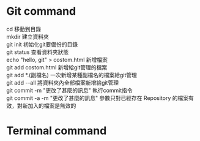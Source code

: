 # Git command

<html>
  <body>
    <div style="font-size=20px;">
      <div>cd 移動到目錄</div>
      <div>mkdir 建立資料夾</div>
      <div>git init 初始化git要備份的目錄</div>
      <div>git status 查看資料夾狀態</div>
      <div>echo "hello, git" > costom.html 新增檔案</div>
      <div>git add costom.html 新增給git管理的檔案</div>
      <div>git add *.(副檔名) 一次新增某種副檔名的檔案給git管理</div>
      <div>git add --all 將資料夾內全部檔案新增給git管理</div>
      <div>git commit -m "更改了甚麼的訊息" 執行commit指令</div>
      <div>git commit -a -m "更改了甚麼的訊息" 參數只對已經存在 Repository 的檔案有效，對新加入的檔案是無效的</div>
    </div>
  </body>
</html>

# Terminal command
